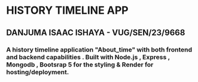# HISTORY TIMELINE APP
## DANJUMA ISAAC ISHAYA - VUG/SEN/23/9668
### A history timeline application "About_time" with both frontend and backend capabilities . Built with Node.js , Express , Mongodb , Bootsrap 5 for the styling & Render for hosting/deployment.